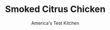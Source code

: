 ---
layout: ../../layouts/MarkdownPostLayout.astro
title: Smoked Citrus Chicken
author: America's Test Kitchen
pubDate: 2023-03-15
description: "It’s inspiring—and delicious—when citrus, smoke, and spice come together."
image_url: https://res.cloudinary.com/hksqkdlah/image/upload/ar_1:1,c_fill,dpr_2.0,f_auto,fl_lossy.progressive.strip_profile,g_faces:auto,q_auto:low,w_344/SFS_SmokedCitrusChicken_015_u8o3oq
tags: ["Main Courses","Chicken","Grilling & Barbecue"]
calories: 3457
protein: 42
carbohydrates: 2
fats: 43
fiber: 
ingredients: ["¼ cup, extra-virgin olive oil","4 , garlic cloves, minced","1 tablespoon, kosher salt","1½ teaspoons, grated orange zest, plus orange wedges for serving","1½ teaspoons, ground cumin","1 teaspoon, grated lemon zest, plus lemon wedges for serving","¾ teaspoon, ground cinnamon","½ teaspoon, pepper","⅛ teaspoon, cayenne pepper","3 pounds, bone-in chicken pieces (split breasts cut in half crosswise, drumsticks, and/or thighs), trimmed","1 cup, wood chips"]
serves: 6
time: "1½ hours, plus 1 hour marinating"
instructions: ["Whisk oil, garlic, salt, orange zest, cumin, lemon zest, cinnamon, pepper, and cayenne together in large bowl. Cut two ½-inch-deep slits in skin side of each chicken breast half, two ½-inch-deep slits in skin side of each thigh, and two ½-inch-deep slits in each drumstick. Transfer chicken to bowl with marinade and turn to thoroughly coat. Cover and refrigerate for at least 1 hour or up to 24 hours.","Using large piece of heavy-duty aluminum foil, wrap wood chips in 8 by 4-inch foil packet. (Make sure chips do not poke holes in sides or bottom of packet.) Cut 2 evenly spaced 2-inch slits in top of packet.","FOR A CHARCOAL GRILL: Open bottom vent completely. Light large chimney starter mounded with charcoal briquettes (7 quarts). When top coals are partially covered with ash, pour evenly over half of grill. Place wood chip packet on coals. Set cooking grate in place, cover, and open lid vent completely. Heat grill until hot, about 5 minutes.","FOR A GAS GRILL: Remove cooking grate and place wood chip packet directly on primary burner. Set grate in place; turn all burners to high; cover; and heat grill until hot, about 15 minutes. Leave primary burner on high and turn off other burner(s). (Adjust primary burner [or, if using 3-burner grill, primary burner and second burner] as needed to maintain grill temperature between 350 and 400 degrees.)","Clean and oil cooking grate. Place chicken skin side up on cooler side of grill, with breast pieces farthest away from heat. Cover and cook until breasts register 160 degrees and drumsticks/thighs register 175 degrees, 22 to 28 minutes, transferring pieces to plate, skin side up, as they come to temperature. (Re-cover grill after checking pieces for doneness.)","Transfer chicken, skin side down, to hotter side of grill. Cook until skin is well browned, 2 to 5 minutes, moving pieces as needed for even browning. Transfer chicken to platter, tent with foil, and let rest for 10 minutes. Serve with orange and lemon wedges."]
nutrition: ["460 mg Potassium, K","340 mg Phosphorus, P","41 mg Calcium, Ca","2 mg Iron, Fe","49 mg Magnesium, Mg","568 mg Sodium, Na","3 mg Zinc, Zn","43 g Total lipid (fat)","15 mg Niacin","20 g Fatty acids, total monounsaturated","8 g Fatty acids, total polyunsaturated","7 mg Vitamin C, total ascorbic acid","170 mg Cholesterol","11 g Fatty acids, total saturated","15 µg Folate, food","9 µg Vitamin K (phylloquinone)","155 g Water","2 g Carbohydrate, by difference","15 µg Folate, DFE","42 g Protein","2 mg Vitamin E (alpha-tocopherol)","94 µg Vitamin A, RAE","576 kcal Energy","3457 calories"]
notes: "If you prefer, you can use two wood chunks in place of the wood chip packet if youre using a charcoal grill. We tested this recipe with applewood, cherrywood, and hickory wood chips, but feel free to use any type of wood chips you like."
---